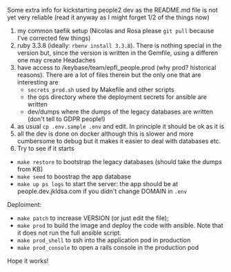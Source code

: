 Some extra info for kickstarting people2 dev as the README.md file is
not yet very reliable (read it anyway as I might forget 1/2 of the things now)

1. my common taefik setup (Nicolas and Rosa please `git pull` because I've corrected few things)
2. ruby 3.3.8 (ideally: `rbenv install 3.3.8`). There is nothing special in the version
   but, since the version is written in the Gemfile, using a differen one may create
   Headaches
3. have access to /keybase/team/epfl_people.prod (why prod? historical reasons).
   There are a lot of files therein but the only one that are interesting are
   - `secrets_prod.sh` used by Makefile and other scripts
   - the ops directory where the deployment secrets for ansible are written
   - dev/dumps where the dumps of the legacy databases are written (don't tell to GDPR people!)
4. as usual `cp .env.sample .env` and edit. In principle it should be ok as it is
5. all the dev is done on docker although this is slower and more cumbersome to debug but
   it makes it easier to deal with databases etc.
6. Try to see if it starts
  - `make restore` to bootstrap the legacy databases (should take the dumps from KB)
  - `make seed` to boostrap the app database
  - `make up ps logs` to start the server: the app should be at people.dev.jkldsa.com
    if you didn't change DOMAIN in `.env`

Deploiment:
- `make patch` to increase VERSION (or just edit the file);
- `make prod` to build the image and deploy the code with ansible. Note that
  it does not run the full ansible script.
- `make prod_shell` to ssh into the application pod in production
- `make prod_console` to open a rails console in the production pod

Hope it works!
